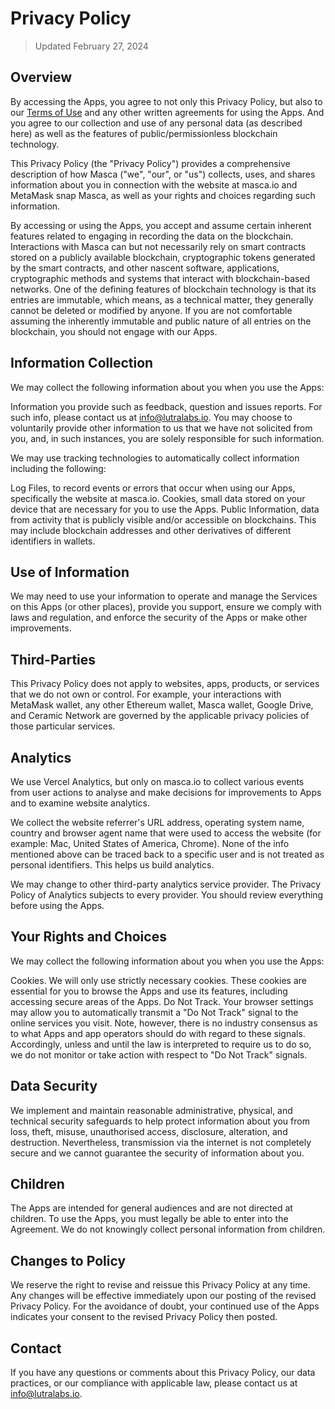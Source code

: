 # Privacy Policy
> Updated February 27, 2024

## Overview
By accessing the Apps, you agree to not only this Privacy Policy, but also to our [Terms of Use](/tos) and any other written agreements for using the Apps. And you agree to our collection and use of any personal data (as described here) as well as the features of public/permissionless blockchain technology.

This Privacy Policy (the "Privacy Policy") provides a comprehensive description of how Masca ("we", "our", or "us") collects, uses, and shares information about you in connection with the website at masca.io and MetaMask snap Masca, as well as your rights and choices regarding such information.

By accessing or using the Apps, you accept and assume certain inherent features related to engaging in recording the data on the blockchain. Interactions with Masca can but not necessarily rely on smart contracts stored on a publicly available blockchain, cryptographic tokens generated by the smart contracts, and other nascent software, applications, cryptographic methods and systems that interact with blockchain-based networks. One of the defining features of blockchain technology is that its entries are immutable, which means, as a technical matter, they generally cannot be deleted or modified by anyone. If you are not comfortable assuming the inherently immutable and public nature of all entries on the blockchain, you should not engage with our Apps.

## Information Collection
We may collect the following information about you when you use the Apps:

Information you provide such as feedback, question and issues reports. For such info, please contact us at info@lutralabs.io. You may choose to voluntarily provide other information to us that we have not solicited from you, and, in such instances, you are solely responsible for such information.

We may use tracking technologies to automatically collect information including the following:

Log Files, to record events or errors that occur when using our Apps, specifically the website at masca.io.
Cookies, small data stored on your device that are necessary for you to use the Apps.
Public Information, data from activity that is publicly visible and/or accessible on blockchains. This may include blockchain addresses and other derivatives of different identifiers in wallets.

## Use of Information
We may need to use your information to operate and manage the Services on this Apps (or other places), provide you support, ensure we comply with laws and regulation, and enforce the security of the Apps or make other improvements.

## Third-Parties
This Privacy Policy does not apply to websites, apps, products, or services that we do not own or control. For example, your interactions with MetaMask wallet, any other Ethereum wallet, Masca wallet, Google Drive, and Ceramic Network are governed by the applicable privacy policies of those particular services.

##  Analytics
We use Vercel Analytics, but only on masca.io to collect various events from user actions to analyse and make decisions for improvements to Apps and to examine website analytics.

We collect the website referrer's URL address, operating system name, country and browser agent name that were used to access the website (for example: Mac, United States of America, Chrome). None of the info mentioned above can be traced back to a specific user and is not treated as personal identifiers. This helps us build analytics.

We may change to other third-party analytics service provider. The Privacy Policy of Analytics subjects to every provider. You should review everything before using the Apps.

## Your Rights and Choices
We may collect the following information about you when you use the Apps:

Cookies. We will only use strictly necessary cookies. These cookies are essential for you to browse the Apps and use its features, including accessing secure areas of the Apps.
Do Not Track. Your browser settings may allow you to automatically transmit a "Do Not Track" signal to the online services you visit. Note, however, there is no industry consensus as to what Apps and app operators should do with regard to these signals. Accordingly, unless and until the law is interpreted to require us to do so, we do not monitor or take action with respect to "Do Not Track" signals.

## Data Security
We implement and maintain reasonable administrative, physical, and technical security safeguards to help protect information about you from loss, theft, misuse, unauthorised access, disclosure, alteration, and destruction. Nevertheless, transmission via the internet is not completely secure and we cannot guarantee the security of information about you.

## Children
The Apps are intended for general audiences and are not directed at children. To use the Apps, you must legally be able to enter into the Agreement. We do not knowingly collect personal information from children.

## Changes to Policy
We reserve the right to revise and reissue this Privacy Policy at any time. Any changes will be effective immediately upon our posting of the revised Privacy Policy. For the avoidance of doubt, your continued use of the Apps indicates your consent to the revised Privacy Policy then posted.

## Contact
If you have any questions or comments about this Privacy Policy, our data practices, or our compliance with applicable law, please contact us at info@lutralabs.io.
